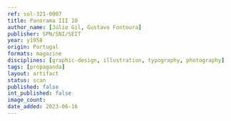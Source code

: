```yaml
---
ref: sol-321-0007
title: Panorama III 10
author_name: [Júlio Gil, Gustavo Fontoura]
publisher: SPN/SNI/SEIT
year: y1958
origin: Portugal
formats: magazine
disciplines: [graphic-design, illustration, typography, photography]
tags: [propaganda]
layout: artifact
status: scan
published: false
int_published: false
image_count:
date_added: 2023-06-16
---
```

